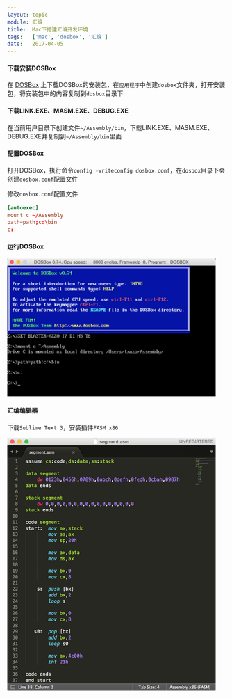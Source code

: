 ```yaml
---
layout: topic
module: 汇编
title:  Mac下搭建汇编开发环境
tags:   ['mac', 'dosbox', '汇编']
date:   2017-04-05
---
```


#### 下载安装DOSBox

在 [DOSBox](http://www.dosbox.com/) 上下载DOSBox的安装包，在`应用程序`中创建`dosbox`文件夹，打开安装包，将安装包中的内容复制到`dosbox`目录下

#### 下载LINK.EXE、MASM.EXE、DEBUG.EXE

在当前用户目录下创建文件`~/Assembly/bin`，下载LINK.EXE、MASM.EXE、DEBUG.EXE并复制到`~/Assembly/bin`里面

#### 配置DOSBox

打开DOSBox，执行命令`config -writeconfig dosbox.conf`，在`dosbox`目录下会创建`dosbox.conf`配置文件

修改`dosbox.conf`配置文件

```conf
[autoexec]
mount c ~/Assembly
path=path;c:\bin
c:
```

#### 运行DOSBox

<img src="/images/topic/assembly/dosbox.png" style="width: 480px" title="DOSBox" />

#### 汇编编辑器

下载`Sublime Text 3`，安装插件`FASM x86`

<img src="/images/topic/assembly/sublime.png" style="width: 480px" title="Sublime Text 3" />

